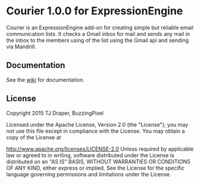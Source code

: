 # Courier 1.0.0 for ExpressionEngine

Courier is an ExpressionEngine add-on for creating simple but reliable email communication lists. It checks a Gmail inbox for mail and sends any mail in the inbox to the members using of the list using the Gmail api and sending via Mandrill.

## Documentation

See the [wiki](https://github.com/tjdraper/courier/wiki) for documentation.

## License

Copyright 2015 TJ Draper, BuzzingPixel

Licensed under the Apache License, Version 2.0 (the "License"); you may not use this file except in compliance with the License. You may obtain a copy of the License at

http://www.apache.org/licenses/LICENSE-2.0
Unless required by applicable law or agreed to in writing, software distributed under the License is distributed on an "AS IS" BASIS, WITHOUT WARRANTIES OR CONDITIONS OF ANY KIND, either express or implied. See the License for the specific language governing permissions and limitations under the License.